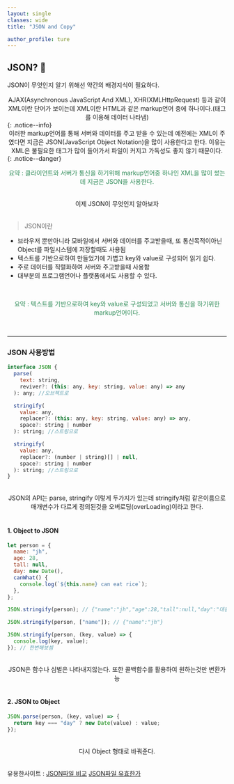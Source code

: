 ```yaml
---
layout: single
classes: wide
title: "JSON and Copy"

author_profile: ture
---
```


## JSON? 💯

JSON이 무엇인지 알기 위해선 약간의 배경지식이 필요하다.

<center>AJAX(Asynchronous JavaScript And XML), XHR(XMLHttpRequest) 등과 같이 XML이란 단어가 보이는데 XML이란 HTML과 같은 markup언어 중에 하나이다.(태그를 이용해 데이터 나타냄)</center>
{: .notice--info}

<center>이러한 markup언어를 통해 서버와 데이터를 주고 받을 수 있는데 예전에는 XML이 주였다면 지금은 JSON(JavaScript Object Notation)을 많이 사용한다고 한다. 이유는 XML은 불필요한 태그가 많이 들어가서 파일이 커지고 가독성도 좋지 않기 때문이다.</center>
{: .notice--danger}

<center><p style='color: seagreen'>요약 : 클라이언트와 서버가 통신을 하기위해 markup언어중 하나인 XML을 많이 썼는데 지금은 JSON을 사용한다.</p></center>
<br>
<center>이제 JSON이 무엇인지 알아보자</center>
<br>

> JSON이란

- 브라우저 뿐만아니라 모바일에서 서버와 데이터를 주고받을때, 또 통신목적이아닌 Object를 파일시스템에 저장할때도 사용됨
- 텍스트를 기반으로하여 만들었기에 가볍고 key와 value로 구성되어 읽기 쉽다.
- 주로 데이터를 직렬화하여 서버와 주고받을때 사용함
- 대부분의 프로그램언어나 플랫폼에서도 사용할 수 있다.

<br>
<center><p style='color:seagreen'>요약 : 텍스트를 기반으로하여 key와 value로 구성되었고 서버와 통신을 하기위한 markup언어이다.</p></center>
<br>
<hr>

### JSON 사용방법

```javascript
interface JSON {
  parse(
    text: string,
    reviver?: (this: any, key: string, value: any) => any
  ): any; //오브젝트로

  stringify(
    value: any,
    replacer?: (this: any, key: string, value: any) => any,
    space?: string | number
  ): string; //스트링으로

  stringify(
    value: any,
    replacer?: (number | string)[] | null,
    space?: string | number
  ): string; //스트링으로
}
```

<br>
<center>JSON의 API는 parse, stringify 이렇게 두가지가 있는데 stringify처럼 같은이름으로 매개변수가 다르게 정의된것을 오버로딩(overLoading)이라고 한다.</center>
<br>

#### 1. Object to JSON

```javascript
let person = {
  name: "jh",
  age: 28,
  tall: null,
  day: new Date(),
  canWhat() {
    console.log(`${this.name} can eat rice`);
  },
};

JSON.stringify(person); // {"name":"jh","age":28,"tall":null,"day":"대충시간들"}

JSON.stringify(person, ["name"]); // {"name":"jh"}

JSON.stringify(person, (key, value) => {
  console.log(key, value);
}); // 한번해보셈
```

<br>
<center>JSON은 함수나 심벌은 나타내지않는다. 또한 콜백함수를 활용하여 원하는것만 변환가능</center>
<br>

#### 2. JSON to Object

```javascript
JSON.parse(person, (key, value) => {
  return key === "day" ? new Date(value) : value;
});
```

<br>
<center>다시 Object 형태로 바꿔준다.</center>
<br>

유용한사이트 : <a href="http://www.jsondiff.com/">JSON파일 비교</a>
<a href="https://jsonformatter.curiousconcept.com/#">JSON파일 유효한가</a>

